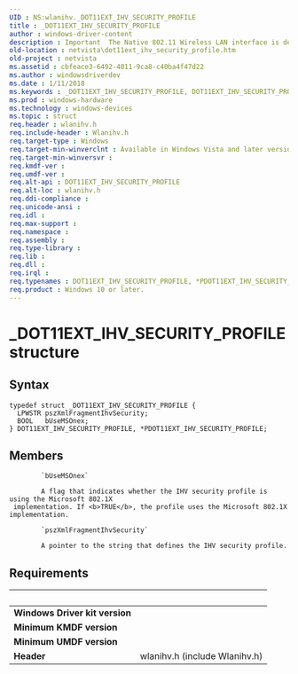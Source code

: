 ```yaml
---
UID : NS:wlanihv._DOT11EXT_IHV_SECURITY_PROFILE
title : _DOT11EXT_IHV_SECURITY_PROFILE
author : windows-driver-content
description : Important  The Native 802.11 Wireless LAN interface is deprecated in Windows 10 and later.
old-location : netvista\dot11ext_ihv_security_profile.htm
old-project : netvista
ms.assetid : cbfeace3-6492-4011-9ca8-c40ba4f47d22
ms.author : windowsdriverdev
ms.date : 1/11/2018
ms.keywords : _DOT11EXT_IHV_SECURITY_PROFILE, DOT11EXT_IHV_SECURITY_PROFILE, *PDOT11EXT_IHV_SECURITY_PROFILE
ms.prod : windows-hardware
ms.technology : windows-devices
ms.topic : struct
req.header : wlanihv.h
req.include-header : Wlanihv.h
req.target-type : Windows
req.target-min-winverclnt : Available in Windows Vista and later versions of the Windows operating   systems.
req.target-min-winversvr : 
req.kmdf-ver : 
req.umdf-ver : 
req.alt-api : DOT11EXT_IHV_SECURITY_PROFILE
req.alt-loc : wlanihv.h
req.ddi-compliance : 
req.unicode-ansi : 
req.idl : 
req.max-support : 
req.namespace : 
req.assembly : 
req.type-library : 
req.lib : 
req.dll : 
req.irql : 
req.typenames : DOT11EXT_IHV_SECURITY_PROFILE, *PDOT11EXT_IHV_SECURITY_PROFILE
req.product : Windows 10 or later.
---
```


# _DOT11EXT_IHV_SECURITY_PROFILE structure


## Syntax
````
typedef struct _DOT11EXT_IHV_SECURITY_PROFILE {
  LPWSTR pszXmlFragmentIhvSecurity;
  BOOL   bUseMSOnex;
} DOT11EXT_IHV_SECURITY_PROFILE, *PDOT11EXT_IHV_SECURITY_PROFILE;
````

## Members

        
            `bUseMSOnex`

            A flag that indicates whether the IHV security profile is using the Microsoft 802.1X
     implementation. If <b>TRUE</b>, the profile uses the Microsoft 802.1X implementation.
        
            `pszXmlFragmentIhvSecurity`

            A pointer to the string that defines the IHV security profile.


## Requirements
| &nbsp; | &nbsp; |
| ---- |:---- |
| **Windows Driver kit version** |  |
| **Minimum KMDF version** |  |
| **Minimum UMDF version** |  |
| **Header** | wlanihv.h (include Wlanihv.h) |